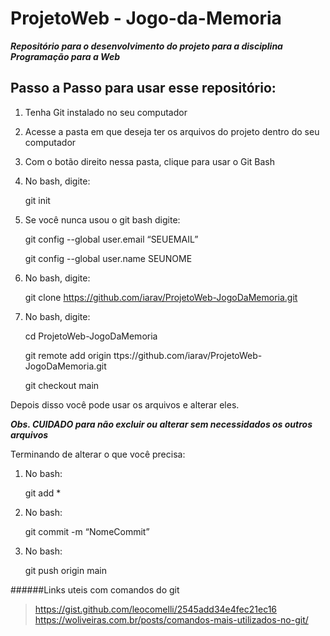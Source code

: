 # ProjetoWeb - Jogo-da-Memoria

***Repositório para o desenvolvimento do projeto para a disciplina Programação para a Web***

## Passo a Passo para usar esse repositório:
1. Tenha Git instalado no seu computador
2. Acesse a pasta em que deseja ter os arquivos do projeto dentro do seu computador
3. Com o botão direito nessa pasta, clique para usar o Git Bash
4. No bash, digite: 
    
    git init
5. Se você nunca usou o git bash digite:
    
    git config --global user.email “SEUEMAIL”
    
    git config --global user.name SEUNOME
7. No bash, digite: 
    
    git clone https://github.com/iarav/ProjetoWeb-JogoDaMemoria.git
8. No bash, digite: 
    
    cd ProjetoWeb-JogoDaMemoria
    
    git remote add origin ttps://github.com/iarav/ProjetoWeb-JogoDaMemoria.git
    
    git checkout main

Depois disso você pode usar os arquivos e alterar eles. 

***Obs. CUIDADO para não excluir ou alterar sem necessidados os outros arquivos***

Terminando de alterar o que você precisa:
1. No bash: 
    
    git add *
2. No bash: 
    
    git commit -m “NomeCommit”
3. No bash:
    
    git push origin main

######Links uteis com comandos do git
> https://gist.github.com/leocomelli/2545add34e4fec21ec16
> https://woliveiras.com.br/posts/comandos-mais-utilizados-no-git/
